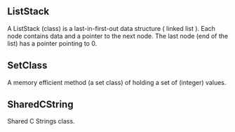 ListStack
---------

A ListStack (class) is a last-in-first-out data structure ( linked list ).
Each node contains data and a pointer to the next node. The last node (end of the list)
has a pointer pointing to 0.

SetClass
--------

A memory efficient method (a set class) of holding a set of (integer) values.

SharedCString
-------------

Shared C Strings class.
